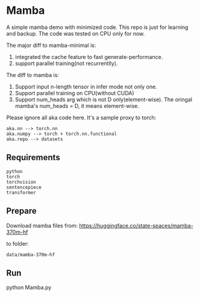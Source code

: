 # Mamba

A simple mamba demo with minimized code. This repo is just for learning and backup. The code was tested on CPU only for now.

The major diff to mamba-minimal is: 

1. integrated the cache feature to fast generate-performance.
2. support parallel training(not recurrentlly).

The diff to mamba is: 

1. Support input n-length tensor in infer mode not only one.
2. Support parallel training on CPU(without CUDA)
3. Support num_heads arg which is not D only(element-wise). The oringal mamba's num_heads = D, it means element-wise. 

Please ignore all aka code here. It's a sample proxy to torch:

    aka.nn --> torch.nn
    aka.numpy --> torch + torch.nn.functional
    aka.repo --> datasets

## Requirements

    python
    torch
    torchvision
    sentencepiece
    transformer

## Prepare

Download mamba files from: https://huggingface.co/state-spaces/mamba-370m-hf

to folder:

    data/mamba-370m-hf

## Run

python Mamba.py
